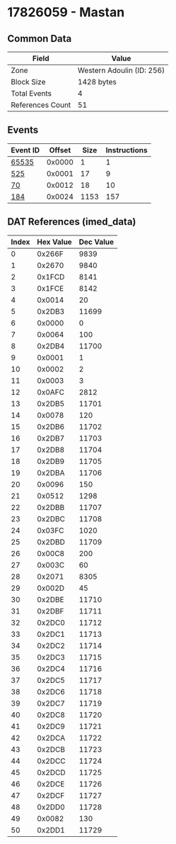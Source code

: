 # 17826059 - Mastan

## Common Data

| Field            | Value                     |
|------------------|---------------------------|
| Zone             | Western Adoulin (ID: 256) |
| Block Size       | 1428 bytes                |
| Total Events     | 4                         |
| References Count | 51                        |

## Events

| Event ID            | Offset   |   Size |   Instructions |
|---------------------|----------|--------|----------------|
| [65535](./65535.md) | 0x0000   |      1 |              1 |
| [525](./525.md)     | 0x0001   |     17 |              9 |
| [70](./70.md)       | 0x0012   |     18 |             10 |
| [184](./184.md)     | 0x0024   |   1153 |            157 |

## DAT References (imed_data)

|   Index | Hex Value   |   Dec Value |
|---------|-------------|-------------|
|       0 | 0x266F      |        9839 |
|       1 | 0x2670      |        9840 |
|       2 | 0x1FCD      |        8141 |
|       3 | 0x1FCE      |        8142 |
|       4 | 0x0014      |          20 |
|       5 | 0x2DB3      |       11699 |
|       6 | 0x0000      |           0 |
|       7 | 0x0064      |         100 |
|       8 | 0x2DB4      |       11700 |
|       9 | 0x0001      |           1 |
|      10 | 0x0002      |           2 |
|      11 | 0x0003      |           3 |
|      12 | 0x0AFC      |        2812 |
|      13 | 0x2DB5      |       11701 |
|      14 | 0x0078      |         120 |
|      15 | 0x2DB6      |       11702 |
|      16 | 0x2DB7      |       11703 |
|      17 | 0x2DB8      |       11704 |
|      18 | 0x2DB9      |       11705 |
|      19 | 0x2DBA      |       11706 |
|      20 | 0x0096      |         150 |
|      21 | 0x0512      |        1298 |
|      22 | 0x2DBB      |       11707 |
|      23 | 0x2DBC      |       11708 |
|      24 | 0x03FC      |        1020 |
|      25 | 0x2DBD      |       11709 |
|      26 | 0x00C8      |         200 |
|      27 | 0x003C      |          60 |
|      28 | 0x2071      |        8305 |
|      29 | 0x002D      |          45 |
|      30 | 0x2DBE      |       11710 |
|      31 | 0x2DBF      |       11711 |
|      32 | 0x2DC0      |       11712 |
|      33 | 0x2DC1      |       11713 |
|      34 | 0x2DC2      |       11714 |
|      35 | 0x2DC3      |       11715 |
|      36 | 0x2DC4      |       11716 |
|      37 | 0x2DC5      |       11717 |
|      38 | 0x2DC6      |       11718 |
|      39 | 0x2DC7      |       11719 |
|      40 | 0x2DC8      |       11720 |
|      41 | 0x2DC9      |       11721 |
|      42 | 0x2DCA      |       11722 |
|      43 | 0x2DCB      |       11723 |
|      44 | 0x2DCC      |       11724 |
|      45 | 0x2DCD      |       11725 |
|      46 | 0x2DCE      |       11726 |
|      47 | 0x2DCF      |       11727 |
|      48 | 0x2DD0      |       11728 |
|      49 | 0x0082      |         130 |
|      50 | 0x2DD1      |       11729 |
